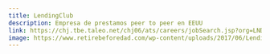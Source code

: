 ```yaml
---
title: LendingClub
description: Empresa de prestamos peer to peer en EEUU
link: https://chj.tbe.taleo.net/chj06/ats/careers/jobSearch.jsp?org=LNDC&cws=1
image: https://www.retirebeforedad.com/wp-content/uploads/2017/06/Lending-Club-logo.jpg
---
```

